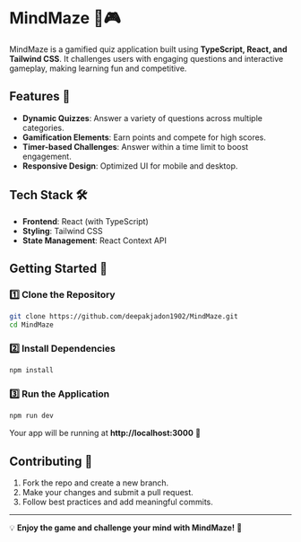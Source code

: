 # MindMaze 🧠🎮

MindMaze is a gamified quiz application built using **TypeScript, React, and Tailwind CSS**. It challenges users with engaging questions and interactive gameplay, making learning fun and competitive.

## Features 🚀

- **Dynamic Quizzes**: Answer a variety of questions across multiple categories.
- **Gamification Elements**: Earn points and compete for high scores.
- **Timer-based Challenges**: Answer within a time limit to boost engagement.
- **Responsive Design**: Optimized UI for mobile and desktop.

## Tech Stack 🛠️

- **Frontend**: React (with TypeScript)
- **Styling**: Tailwind CSS
- **State Management**: React Context API 

## Getting Started 🏁

### 1️⃣ Clone the Repository
```bash
git clone https://github.com/deepakjadon1902/MindMaze.git
cd MindMaze
```

### 2️⃣ Install Dependencies
```bash
npm install
```

### 3️⃣ Run the Application
```bash
npm run dev
```

Your app will be running at **http://localhost:3000** 🚀


## Contributing 🤝

1. Fork the repo and create a new branch.
2. Make your changes and submit a pull request.
3. Follow best practices and add meaningful commits.



---

💡 **Enjoy the game and challenge your mind with MindMaze!** 🎯

